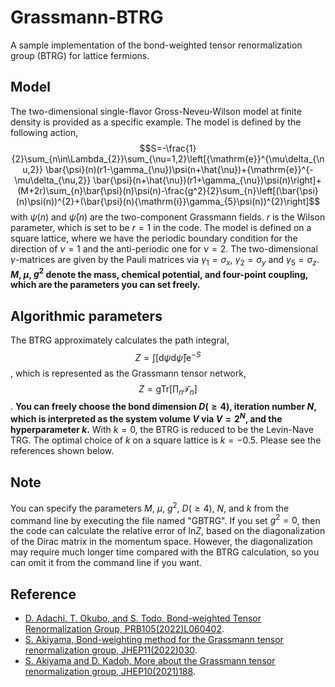 # Grassmann-BTRG

A sample implementation of the bond-weighted tensor renormalization group (BTRG) for lattice fermions.

## Model

The two-dimensional single-flavor Gross-Neveu-Wilson model at finite density is provided as a specific example. The model is defined by the following action,
$$S=-\frac{1}{2}\sum_{n\in\Lambda_{2}}\sum_{\nu=1,2}\left[{\mathrm{e}}^{\mu\delta_{\nu,2}} \bar{\psi}(n)(r1-\gamma_{\nu})\psi(n+\hat{\nu})+{\mathrm{e}}^{-\mu\delta_{\nu,2}} \bar{\psi}(n+\hat{\nu})(r1+\gamma_{\nu})\psi(n)\right]+(M+2r)\sum_{n}\bar{\psi}(n)\psi(n)-\frac{g^2}{2}\sum_{n}\left[(\bar{\psi}(n)\psi(n))^{2}+(\bar{\psi}(n){\mathrm{i}}\gamma_{5}\psi(n))^{2}\right]$$
with $\psi(n)$ and $\bar{\psi}(n)$ are the two-component Grassmann fields. $r$ is the Wilson parameter, which is set to be $r=1$ in the code. The model is defined on a square lattice, where we have the periodic boundary condition for the direction of $\nu=1$ and the anti-periodic one for $\nu=2$. The two-dimensional $\gamma$-matrices are given by the Pauli matrices via $\gamma_{1}=\sigma_{x}$, $\gamma_{2}=\sigma_{y}$ and $\gamma_{5}=\sigma_{z}$. 
**$M$, $\mu$, $g^{2}$ denote the mass, chemical potential, and four-point coupling, which are the parameters you can set freely.**

## Algorithmic parameters

The BTRG approximately calculates the path integral,
$$Z=\int[{\mathrm{d}}\psi{\mathrm{d}}\bar{\psi}]{\mathrm e}^{-S}$$,
which is represented as the Grassmann tensor network,
$$Z={\mathrm{gTr}}\left[\prod_{n}\mathcal{T}_{n}\right]$$.
**You can freely choose the bond dimension $D(\ge4)$, iteration number $N$, which is interpreted as the system volume $V$ via $V=2^{N}$, and the hyperparameter $k$.** With $k=0$, the BTRG is reduced to be the Levin-Nave TRG. The optimal choice of $k$ on a square lattice is $k=-0.5$. Please see the references shown below.

## Note

You can specify the parameters $M$, $\mu$, $g^{2}$, $D(\ge4)$, $N$, and $k$ from the command line by executing the file named "GBTRG". If you set $g^{2}=0$, then the code can calculate the relative error of ${\mathrm{ln}}Z$, based on the diagonalization of the Dirac matrix in the momentum space. However, the diagonalization may require much longer time compared with the BTRG calculation, so you can omit it from the command line if you want.

## Reference

- [D. Adachi, T. Okubo, and S. Todo, Bond-weighted Tensor Renormalization Group, PRB105(2022)L060402](https://journals.aps.org/prb/abstract/10.1103/PhysRevB.105.L060402).
- [S. Akiyama, Bond-weighting method for the Grassmann tensor renormalization group, JHEP11(2022)030](https://link.springer.com/article/10.1007/JHEP11(2022)030).
- [S. Akiyama and D. Kadoh, More about the Grassmann tensor renormalization group, JHEP10(2021)188](https://link.springer.com/article/10.1007/JHEP10(2021)188).
